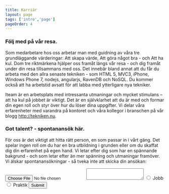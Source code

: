 ```yaml
---
title: Karriär
layout: page
tags: ['intro','page']
pageOrder: 4
---
```


### Följ med på vår resa.

Som medarbetare hos oss arbetar man med guidning av våra tre grundläggande värderingar: Att skapa värde, Att göra något bra - och Att ha kul. Dom tre riktmärkena hjälper oss framåt längs vår resa - och dig framåt under din resa tillsammans med oss. Det innebär bland annat att du får du arbeta med den allra senaste tekniken - som HTML 5, MVC3, iPhone, Windows Phone 7, nodejs, angularjs, RavenDB och NoSQL. Du kommer också att ha arbetstid avsatt för att labba med ytterligare nya tekniker.

Iteam är en arbetsplats med intressanta utmaningar och mycket stimulans – att ha kul på jobbet är viktigt. Det är en självklarhet att du är med och formar din egen roll och styr över hur du löser dina uppgifter. Vi delar våra erfarenheter med varandra på kontoret och våra kollegor i branschen på vår blogg http://tekniken.nu.

### Got talent? - spontanansök här.
För oss är det viktigt att hitta rätt person, en som passar in i vårt gäng. Det spelar ingen roll om du har en bra utbildning i grunden eller om du skaffat dig din erfarenhet på egen hand. Vi letar efter dig som har en spännande bakgrund - och som letar efter än mer spänning och utmaningar framöver. Vi älskar spontanansökningar - så tveka inte att skicka din ansökan:

<form action="">
	<input type="file">
	<textarea name="" id=""></textarea>
	<input type="radio" name="application" id="app-job">
	<label for="app-job">Jobb</label>
	<input type="radio" name="application" id="app-intern">
	<label for="app-intern">Praktik</label>
	<input type="submit">
</form>